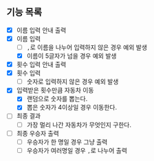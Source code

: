 ## 기능 목록

- [x] 이름 입력 안내 출력
- [x] 이름 입력
  - [ ] `,`로 이름을 나누어 입력하지 않은 경우 예외 발생
  - [x] 이름이 5글자가 넘을 경우 예외 발생
- [x] 횟수 입력 안내 출력
- [x] 횟수 입력
  - [ ] 숫자로 입력하지 않은 경우 예외 발생
- [x] 입력받은 횟수만큼 자동차 이동
    - [x] 랜덤으로 숫자를 뽑는다.
    - [x] 뽑은 숫자가 4이상일 경우 이동한다.
- [ ] 최종 결과
    - [ ] 가장 멀리 나간 자동차가 무엇인지 구한다.
- [ ] 최종 우승자 출력
  - [ ] 우승자가 한 명일 경우 그냥 출력
  - [ ] 우승자가 여러명일 경우 `,`로 나누어 출력
